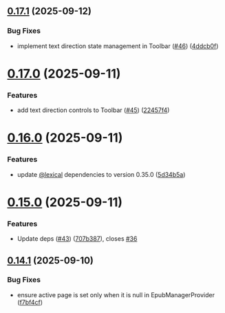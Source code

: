 ## [0.17.1](https://github.com/hackthefutureofeducation/ketabak/compare/v0.17.0...v0.17.1) (2025-09-12)


### Bug Fixes

* implement text direction state management in Toolbar ([#46](https://github.com/hackthefutureofeducation/ketabak/issues/46)) ([4ddcb0f](https://github.com/hackthefutureofeducation/ketabak/commit/4ddcb0f6a7d62254322988c72c7a2fafb8605430))



# [0.17.0](https://github.com/hackthefutureofeducation/ketabak/compare/v0.16.0...v0.17.0) (2025-09-11)


### Features

* add text direction controls to Toolbar ([#45](https://github.com/hackthefutureofeducation/ketabak/issues/45)) ([22457f4](https://github.com/hackthefutureofeducation/ketabak/commit/22457f49ad87faad4466636a73c659f30ed4f8f8))



# [0.16.0](https://github.com/hackthefutureofeducation/ketabak/compare/v0.15.0...v0.16.0) (2025-09-11)


### Features

* update [@lexical](https://github.com/lexical) dependencies to version 0.35.0 ([5d34b5a](https://github.com/hackthefutureofeducation/ketabak/commit/5d34b5a7becdad3077b6962fd33cf846592afa39))



# [0.15.0](https://github.com/hackthefutureofeducation/ketabak/compare/v0.14.1...v0.15.0) (2025-09-11)


### Features

* Update deps ([#43](https://github.com/hackthefutureofeducation/ketabak/issues/43)) ([707b387](https://github.com/hackthefutureofeducation/ketabak/commit/707b3879747edabf971da1fa3d391231774c7885)), closes [#36](https://github.com/hackthefutureofeducation/ketabak/issues/36)



## [0.14.1](https://github.com/hackthefutureofeducation/ketabak/compare/v0.14.0...v0.14.1) (2025-09-10)


### Bug Fixes

* ensure active page is set only when it is null in EpubManagerProvider ([f7bf4cf](https://github.com/hackthefutureofeducation/ketabak/commit/f7bf4cf85350bc5d5660e09d4b47663c2979a4c0))




